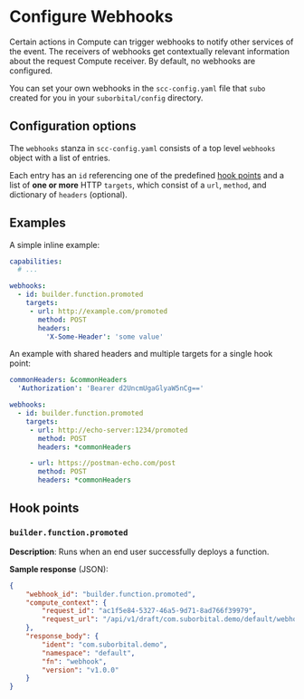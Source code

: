 # Configure Webhooks

Certain actions in Compute can trigger webhooks to notify other services of the event. The receivers of webhooks get contextually relevant information about the request Compute receiver. By default, no webhooks are configured.

You can set your own webhooks in the `scc-config.yaml` file that `subo` created for you in your `suborbital/config` directory.

## Configuration options
The `webhooks` stanza in `scc-config.yaml` consists of a top level `webhooks` object with a list of entries.

Each entry has an `id` referencing one of the predefined [hook points](#hook-points) and a list of **one or more** HTTP `targets`, which consist of a `url`, `method`, and dictionary of `headers` (optional).

## Examples

A simple inline example:
```yaml title=scc-config.yaml
capabilities:
  # ...

webhooks:
  - id: builder.function.promoted
    targets:
     - url: http://example.com/promoted
       method: POST
       headers:
         'X-Some-Header': 'some value'
```

An example with shared headers and multiple targets for a single hook point:
```yaml title=scc-config.yaml
commonHeaders: &commonHeaders
  'Authorization': 'Bearer d2UncmUgaGlyaW5nCg=='

webhooks:
  - id: builder.function.promoted
    targets:
     - url: http://echo-server:1234/promoted
       method: POST
       headers: *commonHeaders

     - url: https://postman-echo.com/post
       method: POST
       headers: *commonHeaders
```

## Hook points
### `builder.function.promoted`
**Description**: Runs when an end user successfully deploys a function.

**Sample response** (JSON):
```json
{
    "webhook_id": "builder.function.promoted",
    "compute_context": {
        "request_id": "ac1f5e84-5327-46a5-9d71-8ad766f39979",
        "request_url": "/api/v1/draft/com.suborbital.demo/default/webhook/promote"
    },
    "response_body": {
        "ident": "com.suborbital.demo",
        "namespace": "default",
        "fn": "webhook",
        "version": "v1.0.0"
    }
}
```